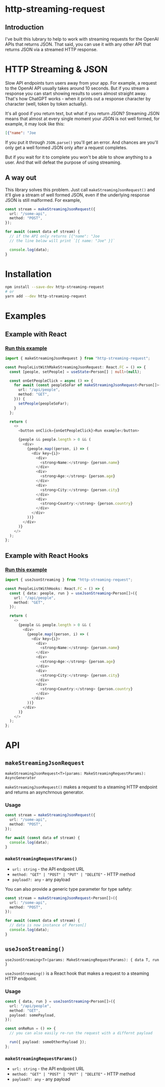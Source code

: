 # http-streaming-request

## Introduction

I've built this lubrary to help to work with streaming requests for the OpenAI APIs that returns JSON. That said, you can use it with any other API that returns JSON via a streamed HTTP response.

# HTTP Streaming & JSON

Slow API endpoints turn users away from your app. For example, a request to the OpenAI API usually takes around 10 seconds. But if you stream a response you can start showing results to users almost straight away. That's how ChatGPT works - when it prints out a response character by character (well, token by token actually).

It's all good if you return text, but what if you return JSON? Streaming JSON means that almost at every single moment your JSON is not well formed, for example, it may look like this:

```json
[{"name": "Joe
```

If you put it through `JSON.parse()` you'll get an error. And chances are you'll only get a well formed JSON only after a request completes.

But if you wait for it to complete you won't be able to show anything to a user. And that will defeat the purpose of using streaming.

## A way out

This library solves this problem. Just call `makeStreamingJsonRequest()` and it'll give a stream of well formed JSON, even if the underlying response JSON is still malformed. For example,

```ts
const stream = makeStreamingJsonRequest({
  url: "/some-api",
  method: "POST",
});

for await (const data of stream) {
  // if the API only returns [{"name": "Joe
  // the line below will print `[{ name: "Joe" }]`

  console.log(data);
}
```

# Installation

```bash
npm install --save-dev http-streaming-request
# or
yarn add --dev http-streaming-request
```

# Examples

## Example with React

### [Run this example](https://http-streaming-request-demo.vercel.app/)

```ts
import { makeStreamingJsonRequest } from "http-streaming-request";

const PeopleListWithMakeStreamingJsonRequest: React.FC = () => {
  const [people, setPeople] = useState<Person[] | null>(null);

  const onGetPeopleClick = async () => {
    for await (const peopleSoFar of makeStreamingJsonRequest<Person[]>({
      url: "/api/people",
      method: "GET",
    })) {
      setPeople(peopleSoFar);
    }
  };

  return (
    <>
      <button onClick={onGetPeopleClick}>Run example</button>

      {people && people.length > 0 && (
        <div>
          {people.map((person, i) => (
            <div key={i}>
              <div>
                <strong>Name:</strong> {person.name}
              </div>
              <div>
                <strong>Age:</strong> {person.age}
              </div>
              <div>
                <strong>City:</strong> {person.city}
              </div>
              <div>
                <strong>Country:</strong> {person.country}
              </div>
            </div>
          ))}
        </div>
      )}
    </>
  );
};
```

## Example with React Hooks

### [Run this example](https://http-streaming-request-demo.vercel.app/hooks)

```ts
import { useJsonStreaming } from "http-streaming-request";

const PeopleListWithHooks: React.FC = () => {
  const { data: people, run } = useJsonStreaming<Person[]>({
    url: "/api/people",
    method: "GET",
  });

  return (
    <>
      {people && people.length > 0 && (
        <div>
          {people.map((person, i) => (
            <div key={i}>
              <div>
                <strong>Name:</strong> {person.name}
              </div>
              <div>
                <strong>Age:</strong> {person.age}
              </div>
              <div>
                <strong>City:</strong> {person.city}
              </div>
              <div>
                <strong>Country:</strong> {person.country}
              </div>
            </div>
          ))}
        </div>
      )}
    </>
  );
};
```

# API

## `makeStreamingJsonRequest`

`makeStreamingJsonRequest<T>(params: MakeStreamingRequestParams): AsyncGenerator`

`makeStreamingJsonRequest()` makes a request to a steaming HTTP endpoint and returns an asynchrnous generator.

### Usage

```ts
const stream = makeStreamingJsonRequest({
  url: "/some-api",
  method: "POST",
});

for await (const data of stream) {
  console.log(data);
}
```

### `makeStreamingRequestParams()`

- `url: string` - the API endpoint URL
- `method: "GET" | "POST" | "PUT" | "DELETE"` - HTTP method
- `payload?: any` - any payload

You can also provide a generic type parameter for type safety:

```ts
const stream = makeStreamingJsonRequest<Person[]>({
  url: "/some-api",
  method: "POST",
});

for await (const data of stream) {
  // data is now instance of Person[]
  console.log(data);
}
```

## `useJsonStreaming()`

`useJsonStreaming<T>(params: MakeStreamingRequestParams): { data T, run }`

`useJsonStreaming()` is a React hook that makes a request to a steaming HTTP endpoint.

### Usage

```ts
const { data, run } = useJsonStreaming<Person[]>({
  url: "/api/people",
  method: "GET",
  payload: somePayload,
});

const onReRun = () => {
  // you can also easily re-run the request with a differnt payload

  run({ payload: someOtherPayload });
};
```

### `makeStreamingRequestParams()`

- `url: string` - the API endpoint URL
- `method: "GET" | "POST" | "PUT" | "DELETE"` - HTTP method
- `payload?: any` - any payload
